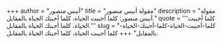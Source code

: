 +++
author = "أنيس منصور"
title = "مقولة أنيس منصور"
description = "مقولة أنيس منصور: كلما أحببت الحياة، كلما أحبتك الحياة بالمقابل."
quote = '''كلما أحببت الحياة، كلما أحبتك الحياة بالمقابل.'''
slug = "كلما-أحببت-الحياة-كلما-أحبتك-الحياة-بالمقابل"
+++
كلما أحببت الحياة، كلما أحبتك الحياة بالمقابل.
